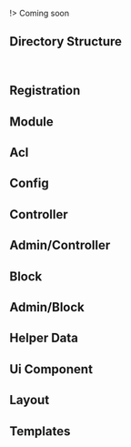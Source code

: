 
!> Coming soon

## Directory Structure

```text


```

## Registration

## Module

## Acl

## Config

## Controller

## Admin/Controller

## Block

## Admin/Block

## Helper Data

## Ui Component

## Layout

## Templates